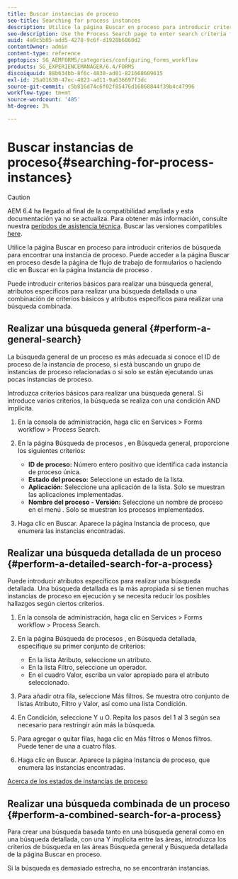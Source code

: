 ```yaml
---
title: Buscar instancias de proceso
seo-title: Searching for process instances
description: Utilice la página Buscar en proceso para introducir criterios de búsqueda para encontrar una instancia de proceso.
seo-description: Use the Process Search page to enter search criteria for finding a process instance.
uuid: 4a9c5b05-add5-4278-9c6f-d1928b6860d2
contentOwner: admin
content-type: reference
geptopics: SG_AEMFORMS/categories/configuring_forms_workflow
products: SG_EXPERIENCEMANAGER/6.4/FORMS
discoiquuid: 88b634bb-8f6c-4830-ad01-821668609615
exl-id: 25a01630-47ec-4823-ad11-9a636697f3dc
source-git-commit: c5b816d74c6f02f85476d16868844f39b4c47996
workflow-type: tm+mt
source-wordcount: '485'
ht-degree: 3%

---
```


# Buscar instancias de proceso{#searching-for-process-instances}

>[!CAUTION]
>
>AEM 6.4 ha llegado al final de la compatibilidad ampliada y esta documentación ya no se actualiza. Para obtener más información, consulte nuestra [períodos de asistencia técnica](https://helpx.adobe.com/es/support/programs/eol-matrix.html). Buscar las versiones compatibles [here](https://experienceleague.adobe.com/docs/).

Utilice la página Buscar en proceso para introducir criterios de búsqueda para encontrar una instancia de proceso. Puede acceder a la página Buscar en proceso desde la página de flujo de trabajo de formularios o haciendo clic en Buscar en la página Instancia de proceso .

Puede introducir criterios básicos para realizar una búsqueda general, atributos específicos para realizar una búsqueda detallada o una combinación de criterios básicos y atributos específicos para realizar una búsqueda combinada.

## Realizar una búsqueda general {#perform-a-general-search}

La búsqueda general de un proceso es más adecuada si conoce el ID de proceso de la instancia de proceso, si está buscando un grupo de instancias de proceso relacionadas o si solo se están ejecutando unas pocas instancias de proceso.

Introduzca criterios básicos para realizar una búsqueda general. Si introduce varios criterios, la búsqueda se realiza con una condición AND implícita.

1. En la consola de administración, haga clic en Services > Forms workflow > Process Search.
1. En la página Búsqueda de procesos , en Búsqueda general, proporcione los siguientes criterios:

   * **ID de proceso:** Número entero positivo que identifica cada instancia de proceso única.
   * **Estado del proceso:** Seleccione un estado de la lista.
   * **Aplicación:** Seleccione una aplicación de la lista. Solo se muestran las aplicaciones implementadas.
   * **Nombre del proceso - Versión:** Seleccione un nombre de proceso en el menú . Solo se muestran los procesos implementados.

1. Haga clic en Buscar. Aparece la página Instancia de proceso, que enumera las instancias encontradas.

## Realizar una búsqueda detallada de un proceso {#perform-a-detailed-search-for-a-process}

Puede introducir atributos específicos para realizar una búsqueda detallada. Una búsqueda detallada es la más apropiada si se tienen muchas instancias de proceso en ejecución y se necesita reducir los posibles hallazgos según ciertos criterios.

1. En la consola de administración, haga clic en Services > Forms workflow > Process Search.
1. En la página Búsqueda de procesos , en Búsqueda detallada, especifique su primer conjunto de criterios:

   * En la lista Atributo, seleccione un atributo.
   * En la lista Filtro, seleccione un operador.
   * En el cuadro Valor, escriba un valor apropiado para el atributo seleccionado.

1. Para añadir otra fila, seleccione Más filtros. Se muestra otro conjunto de listas Atributo, Filtro y Valor, así como una lista Condición.
1. En Condición, seleccione Y u O. Repita los pasos del 1 al 3 según sea necesario para restringir aún más la búsqueda.
1. Para agregar o quitar filas, haga clic en Más filtros o Menos filtros. Puede tener de una a cuatro filas.
1. Haga clic en Buscar. Aparece la página Instancia de proceso, que enumera las instancias encontradas.

[Acerca de los estados de instancias de proceso](/help/forms/using/admin-help/processes.md#about-process-instance-statuses)

## Realizar una búsqueda combinada de un proceso {#perform-a-combined-search-for-a-process}

Para crear una búsqueda basada tanto en una búsqueda general como en una búsqueda detallada, con una Y implícita entre las áreas, introduzca los criterios de búsqueda en las áreas Búsqueda general y Búsqueda detallada de la página Buscar en proceso.

Si la búsqueda es demasiado estrecha, no se encontrarán instancias.
